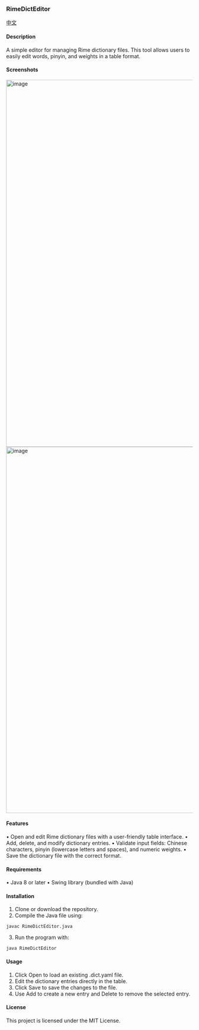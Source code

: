 ### RimeDictEditor
[中文](https://github.com/iaaaannn0/RimeDictEditor/blob/main/ReadMe_CN.md)
#### Description

A simple editor for managing Rime dictionary files. This tool allows users to easily edit words, pinyin, and weights in a table format.

#### Screenshots
<img width="988" alt="image" src="https://github.com/user-attachments/assets/ce882c27-620a-4837-9c1c-e6291e70a78a" />

<img width="986" alt="image" src="https://github.com/user-attachments/assets/758bfa91-c35e-4d6f-96df-03a61b902d1a" />



#### Features
•	Open and edit Rime dictionary files with a user-friendly table interface.
•	Add, delete, and modify dictionary entries.
•	Validate input fields: Chinese characters, pinyin (lowercase letters and spaces), and numeric weights.
•	Save the dictionary file with the correct format.

#### Requirements
•	Java 8 or later
•	Swing library (bundled with Java)

#### Installation
1.	Clone or download the repository.
2.	Compile the Java file using:

```
javac RimeDictEditor.java
```

3.	Run the program with:

```
java RimeDictEditor
```


#### Usage
1.	Click Open to load an existing .dict.yaml file.
2.	Edit the dictionary entries directly in the table.
3.	Click Save to save the changes to the file.
4.	Use Add to create a new entry and Delete to remove the selected entry.

#### License

This project is licensed under the MIT License.

